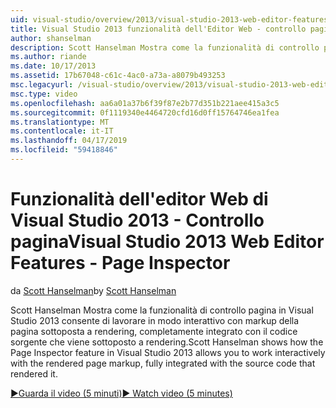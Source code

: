 ```yaml
---
uid: visual-studio/overview/2013/visual-studio-2013-web-editor-features-page-inspector
title: Visual Studio 2013 funzionalità dell'Editor Web - controllo pagina | Microsoft Docs
author: shanselman
description: Scott Hanselman Mostra come la funzionalità di controllo pagina in Visual Studio 2013 consente di lavorare in modo interattivo con il markup della pagina sottoposta a rendering, completamente integrato w...
ms.author: riande
ms.date: 10/17/2013
ms.assetid: 17b67048-c61c-4ac0-a73a-a8079b493253
msc.legacyurl: /visual-studio/overview/2013/visual-studio-2013-web-editor-features-page-inspector
msc.type: video
ms.openlocfilehash: aa6a01a37b6f39f87e2b77d351b221aee415a3c5
ms.sourcegitcommit: 0f1119340e4464720cfd16d0ff15764746ea1fea
ms.translationtype: MT
ms.contentlocale: it-IT
ms.lasthandoff: 04/17/2019
ms.locfileid: "59418846"
---
```

# <a name="visual-studio-2013-web-editor-features---page-inspector"></a><span data-ttu-id="7d4d3-103">Funzionalità dell'editor Web di Visual Studio 2013 - Controllo pagina</span><span class="sxs-lookup"><span data-stu-id="7d4d3-103">Visual Studio 2013 Web Editor Features - Page Inspector</span></span>

<span data-ttu-id="7d4d3-104">da [Scott Hanselman](https://github.com/shanselman)</span><span class="sxs-lookup"><span data-stu-id="7d4d3-104">by [Scott Hanselman](https://github.com/shanselman)</span></span>

<span data-ttu-id="7d4d3-105">Scott Hanselman Mostra come la funzionalità di controllo pagina in Visual Studio 2013 consente di lavorare in modo interattivo con markup della pagina sottoposta a rendering, completamente integrato con il codice sorgente che viene sottoposto a rendering.</span><span class="sxs-lookup"><span data-stu-id="7d4d3-105">Scott Hanselman shows how the Page Inspector feature in Visual Studio 2013 allows you to work interactively with the rendered page markup, fully integrated with the source code that rendered it.</span></span>

[<span data-ttu-id="7d4d3-106">&#9654;Guarda il video (5 minuti)</span><span class="sxs-lookup"><span data-stu-id="7d4d3-106">&#9654; Watch video (5 minutes)</span></span>](https://channel9.msdn.com/Blogs/ASP-NET-Site-Videos/visual-studio-2013-web-editor-features-page-inspector)
